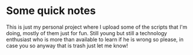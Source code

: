 # Some quick notes

This is just my personal project where I upload some of the scripts that I'm doing, mostly of them just for fun.
Still young but still a technology enthusiast who is more than available to learn if he is wrong so please, in case you so anyway that is trash just let me know!
